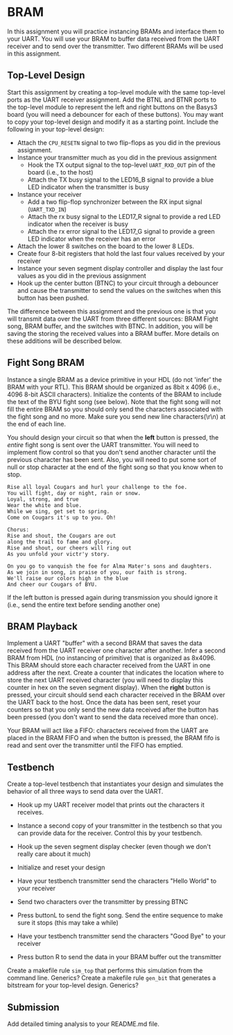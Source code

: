 <!--

Need to be more clear on Putty settings. 
- Parity? (enforce it!)
- Default baud rate?
They use glbl.v file for simulation. Need to include in their repository.
Don't hard code any paths in makefile! (perhaps have an environment variable that is set, so I can reuse their makefiles)
- Have them simulate the full fight song

Future: if they hit enter, make sure both CR/LF are sent back
- buffer empties when right pressed.
- start fight song with new line (make it more clear how to set up putty and what to send at the end of the line)
- Have the fight song spit out the text as fast as possible (no delays).
-->

# BRAM

In this assignment you will practice instancing BRAMs and interface them to your UART.
You will use your BRAM to buffer data received from the UART receiver and to send over the transmitter.
Two different BRAMs will be used in this assignment.

<!--
You can create this design in a single HDL file if you like.
-->

## Top-Level Design

Start this assignment by creating a top-level module with the same top-level ports as the UART receiver assignment.
Add the BTNL and BTNR ports to the top-level module to represent the left and right buttons on the Basys3 board (you will need a debouncer for each of these buttons).
You may want to copy your top-level design and modify it as a starting point.
Include the following in your top-level design:

* Attach the `CPU_RESETN` signal to two flip-flops as you did in the previous assignment.
* Instance your transmitter much as you did in the previous assignment
    * Hook the TX output signal to the top-level `UART_RXD_OUT` pin of the board (i.e., to the host)
    * Attach the TX busy signal to the LED16_B signal to provide a blue LED indicator when the transmitter is busy
* Instance your receiver
    * Add a two flip-flop synchronizer between the RX input signal (`UART_TXD_IN`)
    * Attach the rx busy signal to the LED17_R signal to provide a red LED indicator when the receiver is busy
    * Attach the rx error signal to the LED17_G signal to provide a green LED indicator when the receiver has an error
* Attach the lower 8 switches on the board to the lower 8 LEDs.
* Create four 8-bit registers that hold the last four values received by your receiver
* Instance your seven segment display controller and display the last four values as you did in the previous assignment
* Hook up the center button (BTNC) to your circuit through a debouncer and cause the transmitter to send the values on the switches when this button has been pushed.

The difference between this assignment and the previous one is that you will transmit data over the UART from three different sources: BRAM Fight song, BRAM buffer, and the switches with BTNC.
In addition, you will be saving the storing the received values into a BRAM buffer.
More details on these additions will be described below.

## Fight Song BRAM

Instance a single BRAM as a device primitive in your HDL (do not 'infer' the BRAM with your RTL).
This BRAM should be organized as 8bit x 4096 (i.e., 4096 8-bit ASCII characters).
Initialize the contents of the BRAM to include the text of the BYU fight song (see below).
Note that the fight song will not fill the entire BRAM so you should only send the characters associated with the fight song and no more.
Make sure you send new line characters(\r\n) at the end of each line.

You should design your circuit so that when the **left** button is pressed, the _entire_ fight song is sent over the UART transmitter.
You will need to implement flow control so that you don't send another character until the previous character has been sent.
Also, you will need to put some sort of null or stop character at the end of the fight song so that you know when to stop.

```
Rise all loyal Cougars and hurl your challenge to the foe.
You will fight, day or night, rain or snow.
Loyal, strong, and true
Wear the white and blue.
While we sing, get set to spring.
Come on Cougars it's up to you. Oh!

Chorus:
Rise and shout, the Cougars are out
along the trail to fame and glory.
Rise and shout, our cheers will ring out
As you unfold your victr'y story.

On you go to vanquish the foe for Alma Mater's sons and daughters.
As we join in song, in praise of you, our faith is strong.
We'll raise our colors high in the blue
And cheer our Cougars of BYU.
```

If the left button is pressed again during transmission you should ignore it (i.e., send the entire text before sending another one)

## BRAM Playback

Implement a UART "buffer" with a second BRAM that saves the data received from the UART receiver one character after another.
Infer a second BRAM from HDL (no instancing of primitive) that is organized as 8x4096.
This BRAM should store each character received from the UART in one address after the next.
Create a counter that indicates the location where to store the next UART received character (you will need to display this counter in hex on the seven segment display).
When the **right** button is pressed, your circuit should send each character received in the BRAM over the UART back to the host.
Once the data has been sent, reset your counters so that you only send the new data received after the button has been pressed (you don't want to send the data received more than once).

Your BRAM will act like a FIFO: characters received from the UART are placed in the BRAM FIFO and when the button is pressed, the BRAM fifo is read and sent over the transmitter until the FIFO has emptied.

## Testbench

Create a top-level testbench that instantiates your design and simulates the behavior of all three ways to send data over the UART.

* Hook up my UART receiver model that prints out the characters it receives.
* Instance a second copy of your transmitter in the testbench so that you can provide data for the receiver. Control this by your testbench.
* Hook up the seven segment display checker (even though we don't really care about it much)

* Initialize and reset your design
* Have your testbench transmitter send the characters "Hello World" to your receiver
* Send two characters over the transmitter by pressing BTNC
* Press buttonL to send the fight song. Send the entire sequence to make sure it stops (this may take a while)
* Have your testbench transmitter send the characters "Good Bye" to your receiver
* Press button R to send the data in your BRAM buffer out the transmitter

Create a makefile rule `sim_top` that performs this simulation from the command line. Generics?
Create a makefile rule `gen_bit` that generates a bitstream for your top-level design. Generics?

## Submission

Add detailed timing analysis to your README.md file.
